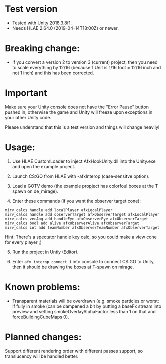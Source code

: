 # Test version

- Tested with Unity 2018.3.8f1.
- Needs HLAE 2.64.0 (2019-04-14T18:00Z) or newer.

# Breaking change:

- If you convert a version 2 to version 3 (current) project, then you need to scale everything by 12/16 (because 1 Unit is 1/16 foot = 12/16 inch and not 1 inch) and this has been corrected.

# Important

Make sure your Unity console does not have the "Error Pause" button pushed in, otherwise the game and Unity will freeze upon exceptions in your other Unity code.

Please understand that this is a test version and things will change heavily!

# Usage:

1) Use HLAE CustomLoader to inject AfxHookUnity.dll into the Unity.exe and open the example project.

2) Launch CS:GO from HLAE with -afxInterop (case-sensitve option).

3) Load a GOTV demo (the example propject has colorfoul boxes at the T spawn on de_mirage).

4) Enter these commands (if you want the observer target cone):  
```
mirv_calcs handle add localPlayer afxLocalPlayer
mirv_calcs handle add observerTarget afxObserverTarget afxLocalPlayer
mirv_calcs vecAng add handleEye afxObserverEye afxObserverTarget
mirv_calcs bool add alive afxObserverAlive afxObserverTarget
mirv_calcs int add teamNumber afxObserverTeamNumber afxObserverTarget
```  
Hint: There's a spectator handle key calc, so you could make a view cone for every player ;)

5) Run the project in Untiy (Editor).

6) Enter `afx_interop connect 1` into console to connect CS:GO to Unity, then it should be drawing the boxes at T-spawn on mirage.

# Known problems:

- Transparent materials will be overdrawn (e.g. smoke particles or worst: if fully in smoke (can be dampened a bit by putting a baseFx stream into preview and setting smokeOverlayAlphaFactor less than 1 on that and forceBuildingCubeMaps 0).

# Planned changes:

Support different rendering order with different passes support, so translucency will be handled better.
